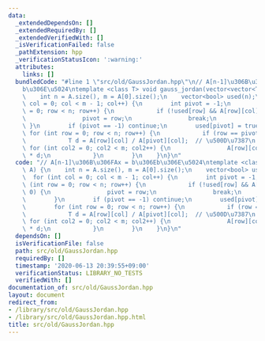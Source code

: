 ```yaml
---
data:
  _extendedDependsOn: []
  _extendedRequiredBy: []
  _extendedVerifiedWith: []
  _isVerificationFailed: false
  _pathExtension: hpp
  _verificationStatusIcon: ':warning:'
  attributes:
    links: []
  bundledCode: "#line 1 \"src/old/GaussJordan.hpp\"\n// A[n-1]\u306B\u306FAx = b\u306E\
    b\u306E\u5024\ntemplate <class T> void gauss_jordan(vector<vector<T>>& A) {\n\
    \    int n = A.size(), m = A[0].size();\n    vector<bool> used(n);\n    for (int\
    \ col = 0; col < m - 1; col++) {\n        int pivot = -1;\n        for (int row\
    \ = 0; row < n; row++) {\n            if (!used[row] && A[row][col] != 0) {\n\
    \                pivot = row;\n                break;\n            }\n       \
    \ }\n        if (pivot == -1) continue;\n        used[pivot] = true;\n       \
    \ for (int row = 0; row < n; row++) {\n            if (row == pivot) continue;\n\
    \            T d = A[row][col] / A[pivot][col];  // \u500D\u7387\n           \
    \ for (int col2 = 0; col2 < m; col2++) {\n                A[row][col2] -= A[pivot][col2]\
    \ * d;\n            }\n        }\n    }\n}\n"
  code: "// A[n-1]\u306B\u306FAx = b\u306Eb\u306E\u5024\ntemplate <class T> void gauss_jordan(vector<vector<T>>&\
    \ A) {\n    int n = A.size(), m = A[0].size();\n    vector<bool> used(n);\n  \
    \  for (int col = 0; col < m - 1; col++) {\n        int pivot = -1;\n        for\
    \ (int row = 0; row < n; row++) {\n            if (!used[row] && A[row][col] !=\
    \ 0) {\n                pivot = row;\n                break;\n            }\n\
    \        }\n        if (pivot == -1) continue;\n        used[pivot] = true;\n\
    \        for (int row = 0; row < n; row++) {\n            if (row == pivot) continue;\n\
    \            T d = A[row][col] / A[pivot][col];  // \u500D\u7387\n           \
    \ for (int col2 = 0; col2 < m; col2++) {\n                A[row][col2] -= A[pivot][col2]\
    \ * d;\n            }\n        }\n    }\n}\n"
  dependsOn: []
  isVerificationFile: false
  path: src/old/GaussJordan.hpp
  requiredBy: []
  timestamp: '2020-06-13 20:39:55+09:00'
  verificationStatus: LIBRARY_NO_TESTS
  verifiedWith: []
documentation_of: src/old/GaussJordan.hpp
layout: document
redirect_from:
- /library/src/old/GaussJordan.hpp
- /library/src/old/GaussJordan.hpp.html
title: src/old/GaussJordan.hpp
---
```

